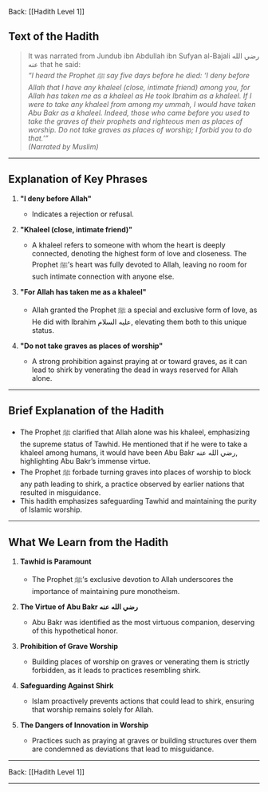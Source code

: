 Back: [[Hadith Level 1]]

## Text of the Hadith

> It was narrated from Jundub ibn Abdullah ibn Sufyan al-Bajali رضي الله عنه that he said:  
> _“I heard the Prophet ﷺ say five days before he died: ‘I deny before Allah that I have any khaleel (close, intimate friend) among you, for Allah has taken me as a khaleel as He took Ibrahim as a khaleel. If I were to take any khaleel from among my ummah, I would have taken Abu Bakr as a khaleel. Indeed, those who came before you used to take the graves of their prophets and righteous men as places of worship. Do not take graves as places of worship; I forbid you to do that.’”_  
> _(Narrated by Muslim)_

---

## Explanation of Key Phrases

1. **"I deny before Allah"**
    
    - Indicates a rejection or refusal.
2. **"Khaleel (close, intimate friend)"**
    
    - A khaleel refers to someone with whom the heart is deeply connected, denoting the highest form of love and closeness. The Prophet ﷺ’s heart was fully devoted to Allah, leaving no room for such intimate connection with anyone else.
3. **"For Allah has taken me as a khaleel"**
    
    - Allah granted the Prophet ﷺ a special and exclusive form of love, as He did with Ibrahim عليه السلام, elevating them both to this unique status.
4. **"Do not take graves as places of worship"**
    
    - A strong prohibition against praying at or toward graves, as it can lead to shirk by venerating the dead in ways reserved for Allah alone.

---

## Brief Explanation of the Hadith

- The Prophet ﷺ clarified that Allah alone was his khaleel, emphasizing the supreme status of Tawhid. He mentioned that if he were to take a khaleel among humans, it would have been Abu Bakr رضي الله عنه, highlighting Abu Bakr’s immense virtue.
- The Prophet ﷺ forbade turning graves into places of worship to block any path leading to shirk, a practice observed by earlier nations that resulted in misguidance.
- This hadith emphasizes safeguarding Tawhid and maintaining the purity of Islamic worship.

---

## What We Learn from the Hadith

1. **Tawhid is Paramount**
    
    - The Prophet ﷺ’s exclusive devotion to Allah underscores the importance of maintaining pure monotheism.
2. **The Virtue of Abu Bakr رضي الله عنه**
    
    - Abu Bakr was identified as the most virtuous companion, deserving of this hypothetical honor.
3. **Prohibition of Grave Worship**
    
    - Building places of worship on graves or venerating them is strictly forbidden, as it leads to practices resembling shirk.
4. **Safeguarding Against Shirk**
    
    - Islam proactively prevents actions that could lead to shirk, ensuring that worship remains solely for Allah.
5. **The Dangers of Innovation in Worship**
    
    - Practices such as praying at graves or building structures over them are condemned as deviations that lead to misguidance.

---

Back: [[Hadith Level 1]]

---